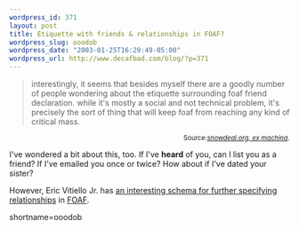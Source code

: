 ```yaml
--- 
wordpress_id: 371
layout: post
title: Etiquette with friends & relationships in FOAF?
wordpress_slug: ooodob
wordpress_date: "2003-01-25T16:29:49-05:00"
wordpress_url: http://www.decafbad.com/blog/?p=371
---
```

<blockquote cite="http://snowdeal.org/section/ex_machina/archives/2003_01_19_index.html#90233272">interestingly, it seems that besides myself there are a goodly number of people wondering about the etiquette surrounding foaf friend declaration. while it's mostly a social and not technical problem, it's precisely the sort of thing that will keep foaf from reaching any kind of critical mass. </blockquote><div class="credit" align="right"><small>Source:<cite><a href="http://snowdeal.org/section/ex_machina/archives/2003_01_19_index.html#90233272">snowdeal.org, ex machina</a></cite>.</small></div>
<p>I've wondered a bit about this, too.  If I've <strong>heard</strong> of you, can I list you as a friend?  If I've emailed you once or twice?  How about if I've dated your sister?</p>
<p>However, Eric Vitiello Jr. has <a href="http://www.perceive.net/schemas/20021119/relationship/" target="_top">an interesting schema for further specifying relationships</a> in <a href="http://www.decafbad.com/twiki/bin/view/Main/FOAF">FOAF</a>.</p>
<!--more-->
shortname=ooodob
